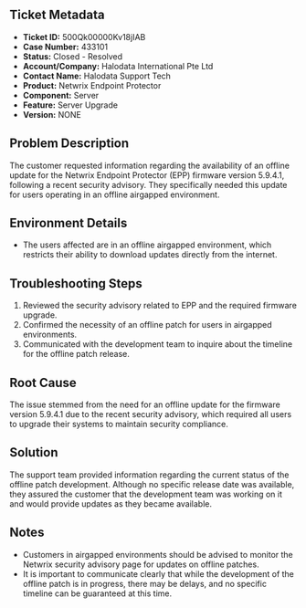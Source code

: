 ## Ticket Metadata
- **Ticket ID:** 500Qk00000Kv18jIAB
- **Case Number:** 433101
- **Status:** Closed - Resolved
- **Account/Company:** Halodata International Pte Ltd
- **Contact Name:** Halodata Support Tech
- **Product:** Netwrix Endpoint Protector
- **Component:** Server
- **Feature:** Server Upgrade
- **Version:** NONE

## Problem Description
The customer requested information regarding the availability of an offline update for the Netwrix Endpoint Protector (EPP) firmware version 5.9.4.1, following a recent security advisory. They specifically needed this update for users operating in an offline airgapped environment.

## Environment Details
- The users affected are in an offline airgapped environment, which restricts their ability to download updates directly from the internet.

## Troubleshooting Steps
1. Reviewed the security advisory related to EPP and the required firmware upgrade.
2. Confirmed the necessity of an offline patch for users in airgapped environments.
3. Communicated with the development team to inquire about the timeline for the offline patch release.

## Root Cause
The issue stemmed from the need for an offline update for the firmware version 5.9.4.1 due to the recent security advisory, which required all users to upgrade their systems to maintain security compliance.

## Solution
The support team provided information regarding the current status of the offline patch development. Although no specific release date was available, they assured the customer that the development team was working on it and would provide updates as they became available.

## Notes
- Customers in airgapped environments should be advised to monitor the Netwrix security advisory page for updates on offline patches.
- It is important to communicate clearly that while the development of the offline patch is in progress, there may be delays, and no specific timeline can be guaranteed at this time.